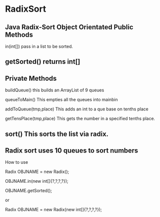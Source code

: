# RadixSort
Java Radix-Sort Object Orientated
Public Methods
---------------------------------------
in(int[]) pass in a list to be sorted.

getSorted() returns int[] 
---------------------------------------
Private Methods
---------------------------------------
buildQueue() this builds an ArrayList of 9 queues<Integer>
  
queueToMain() This empties all the queues into mainbin
  
addToQueue(tmp,place) This adds an int to a que base on tenths place
  
getTensPlace(tmp,place) This gets the number in a specified tenths place.
  
sort() This sorts the list via radix.
-----------------------------------------
  Radix sort uses 10 queues to sort numbers
-------------------------------------------
  How to use
  
  Radix OBJNAME = new Radix();
  
  OBJNAME.in(new int[]{?,?,?,?});
  
  OBJNAME.getSorted();
  
  or 
  
  Radix OBJNAME = new Radix(new int[]{?,?,?,?});
